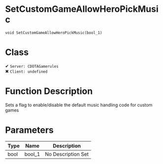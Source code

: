 # SetCustomGameAllowHeroPickMusic
```
void SetCustomGameAllowHeroPickMusic(bool_1)
```
# Class
✔ `Server: CDOTAGamerules`  
✖ `Client: undefined`  

# Function Description
Sets a flag to enable/disable the default music handling code for custom games
# Parameters
Type|Name|Description
--|--|--
bool|bool_1|No Description Set
